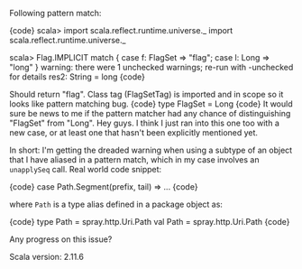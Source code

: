 Following pattern match:

{code}
scala> import scala.reflect.runtime.universe._
import scala.reflect.runtime.universe._

scala> Flag.IMPLICIT match { case f: FlagSet => "flag"; case l: Long => "long" }
warning: there were 1 unchecked warnings; re-run with -unchecked for details
res2: String = long
{code}

Should return "flag". Class tag (FlagSetTag) is imported and in scope so it looks like pattern matching bug.
{code}
type FlagSet = Long
{code}
It would sure be news to me if the pattern matcher had any chance of distinguishing "FlagSet" from "Long".
Hey guys. I think I just ran into this one too with a new case, or at least one that hasn't been explicitly mentioned yet. 

In short: I'm getting the dreaded warning when using a subtype of an object that I have aliased in a pattern match, which in my case involves an `unapplySeq` call. Real world code snippet:

{code}
case Path.Segment(prefix, tail) ⇒ ...
{code}

where `Path` is a type alias defined in a package object as:

{code}
  type Path = spray.http.Uri.Path
  val Path = spray.http.Uri.Path
{code}

Any progress on this issue?

Scala version: 2.11.6
